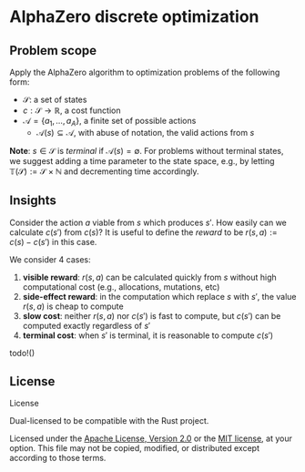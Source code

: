 # AlphaZero discrete optimization

## Problem scope

Apply the AlphaZero algorithm to optimization problems of the following form:

- $\mathcal{S}$: a set of states
- $c: \mathcal{S}\to\mathbb{R}$, a cost function
- $\mathcal{A} = \{a_1, \dots, a_A\}$, a finite set of possible actions
  - $\mathcal{A}(s)\subseteq \mathcal{A}$, with abuse of notation, the valid actions from $s$

**Note**: $s\in\mathcal{S}$ is *terminal* if $\mathcal{A}(s)=\emptyset$. For problems without terminal states, we suggest adding a time parameter to the state space, e.g., by letting $\mathbb{T}(\mathcal{S}) := \mathcal{S}\times \mathbb{N}$ and decrementing time accordingly.

## Insights

Consider the action $a$ viable from $s$ which produces $s'$.
How easily can we calculate $c(s')$ from $c(s)$?
It is useful to define the *reward* to be $r(s, a) := c(s) - c(s')$ in this case.

We consider $4$ cases:

1. **visible reward**: $r(s, a)$ can be calculated quickly from $s$ without high computational cost (e.g., allocations, mutations, etc)
2. **side-effect reward**: in the computation which replace $s$ with $s'$, the value $r(s, a)$ is cheap to compute
3. **slow cost**: neither $r(s, a)$ nor $c(s')$ is fast to compute, but $c(s')$ can be computed exactly regardless of $s'$
4. **terminal cost**: when $s'$ is terminal, it is reasonable to compute $c(s')$

todo!()

## License

License

Dual-licensed to be compatible with the Rust project.

Licensed under the [Apache License, Version 2.0](https://www.apache.org/licenses/LICENSE-2.0) or the [MIT license](https://opensource.org/licenses/MIT), at your option. This file may not be copied, modified, or distributed except according to those terms.
